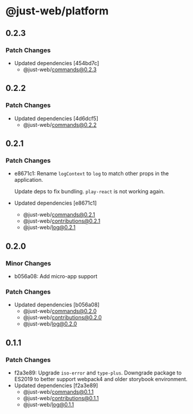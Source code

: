 # @just-web/platform

## 0.2.3

### Patch Changes

- Updated dependencies [454bd7c]
  - @just-web/commands@0.2.3

## 0.2.2

### Patch Changes

- Updated dependencies [4d6dcf5]
  - @just-web/commands@0.2.2

## 0.2.1

### Patch Changes

- e8671c1: Rename `logContext` to `log` to match other props in the application.

  Update deps to fix bundling.
  `play-react` is not working again.

- Updated dependencies [e8671c1]
  - @just-web/commands@0.2.1
  - @just-web/contributions@0.2.1
  - @just-web/log@0.2.1

## 0.2.0

### Minor Changes

- b056a08: Add micro-app support

### Patch Changes

- Updated dependencies [b056a08]
  - @just-web/commands@0.2.0
  - @just-web/contributions@0.2.0
  - @just-web/log@0.2.0

## 0.1.1

### Patch Changes

- f2a3e89: Upgrade `iso-error` and `type-plus`.
  Downgrade package to ES2019 to better support webpack4 and older storybook environment.
- Updated dependencies [f2a3e89]
  - @just-web/commands@0.1.1
  - @just-web/contributions@0.1.1
  - @just-web/log@0.1.1
